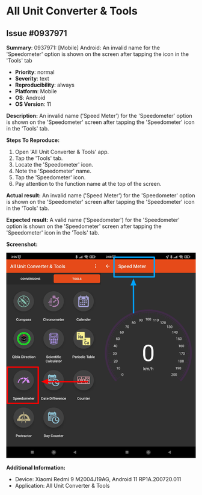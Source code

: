 # All Unit Converter & Tools

## Issue #0937971

**Summary**: 0937971: [Mobile] Android: An invalid name for the 'Speedometer' option is shown on the screen after tapping the icon in the 'Tools' tab

- **Priority**: normal
- **Severity**: text
- **Reproducibility**: always
- **Platform**: Mobile
- **OS**: Android
- **OS Version**: 11

**Description:** An invalid name ('Speed Meter') for the 'Speedometer' option is shown on the 'Speedometer' screen after tapping the 'Speedometer' icon in the 'Tools' tab.

**Steps To Reproduce:**

1. Open 'All Unit Converter & Tools' app.
2. Tap the 'Tools' tab.
3. Locate the 'Speedometer' icon.
4. Note the 'Speedometer' name.
5. Tap the 'Speedometer' icon.
6. Pay attention to the function name at the top of the screen.

**Actual result:** An invalid name ('Speed Meter') for the 'Speedometer' option is shown on the 'Speedometer' screen after tapping the 'Speedometer' icon in the 'Tools' tab.

**Expected result:** A valid name ('Speedometer') for the 'Speedometer' option is shown on the 'Speedometer' screen after tapping the 'Speedometer' icon in the 'Tools' tab.

**Screenshot:**

![0937971](0937971.jpg)

**Additional Information:**

- Device: Xiaomi Redmi 9 M2004J19AG, Android 11 RP1A.200720.011
- Application: All Unit Converter & Tools

